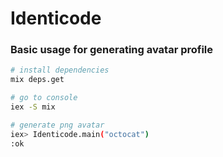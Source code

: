 # Identicode

### Basic usage for generating avatar profile

```bash
# install dependencies
mix deps.get

# go to console
iex -S mix

# generate png avatar
iex> Identicode.main("octocat")
:ok
```

